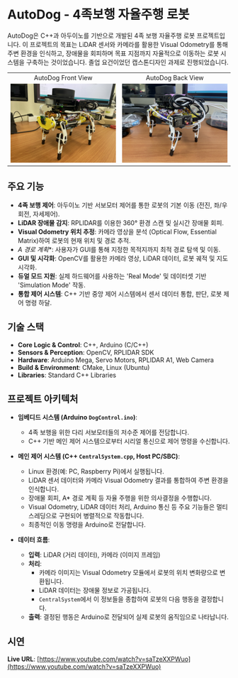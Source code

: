 # AutoDog - 4족보행 자율주행 로봇

AutoDog은 C++과 아두이노를 기반으로 개발된 4족 보행 자율주행 로봇 프로젝트입니다. 이 프로젝트의 목표는 LiDAR 센서와 카메라를 활용한 Visual Odometry를 통해 주변 환경을 인식하고, 장애물을 회피하며 목표 지점까지 자율적으로 이동하는 로봇 시스템을 구축하는 것이었습니다. 졸업 요건이었던 캡스톤디자인 과제로 진행되었습니다.

<table>
  <tr>
    <td style="text-align: center;">AutoDog Front View</td>
    <td style="text-align: center;">AutoDog Back View</td>
  </tr>
  <tr>
    <td><img src="Data/AutoDog_front.jpg" alt="AutoDog Front View" width="350"/></td>
    <td><img src="Data/AutoDog_back.jpg" alt="AutoDog Back View" width="350"/></td>
  </tr>
</table>

## 주요 기능

- **4족 보행 제어**: 아두이노 기반 서보모터 제어를 통한 로봇의 기본 이동 (전진, 좌/우회전, 자세제어).
- **LiDAR 장애물 감지**: RPLIDAR를 이용한 360° 환경 스캔 및 실시간 장애물 회피.
- **Visual Odometry 위치 추정**: 카메라 영상을 분석 (Optical Flow, Essential Matrix)하여 로봇의 현재 위치 및 경로 추적.
- **A* 경로 계획**: 사용자가 GUI를 통해 지정한 목적지까지 최적 경로 탐색 및 이동.
- **GUI 및 시각화**: OpenCV를 활용한 카메라 영상, LiDAR 데이터, 로봇 궤적 및 지도 시각화.
- **듀얼 모드 지원**: 실제 하드웨어를 사용하는 'Real Mode' 및 데이터셋 기반 'Simulation Mode' 작동.
- **통합 제어 시스템**: C++ 기반 중앙 제어 시스템에서 센서 데이터 통합, 판단, 로봇 제어 명령 하달.

## 기술 스택

- **Core Logic & Control**: C++, Arduino (C/C++)
- **Sensors & Perception**: OpenCV, RPLIDAR SDK
- **Hardware**: Arduino Mega, Servo Motors, RPLIDAR A1, Web Camera
- **Build & Environment**: CMake, Linux (Ubuntu)
- **Libraries**: Standard C++ Libraries

## 프로젝트 아키텍처

- **임베디드 시스템 (Arduino `DogControl.ino`)**:
    - 4족 보행을 위한 다리 서보모터들의 저수준 제어를 전담합니다.
    - C++ 기반 메인 제어 시스템으로부터 시리얼 통신으로 제어 명령을 수신합니다.

- **메인 제어 시스템 (C++ `CentralSystem.cpp`, Host PC/SBC)**:
    - Linux 환경(예: PC, Raspberry Pi)에서 실행됩니다.
    - LiDAR 센서 데이터와 카메라 Visual Odometry 결과를 통합하여 주변 환경을 인식합니다.
    - 장애물 회피, A* 경로 계획 등 자율 주행을 위한 의사결정을 수행합니다.
    - Visual Odometry, LiDAR 데이터 처리, Arduino 통신 등 주요 기능들은 멀티스레딩으로 구현되어 병렬적으로 작동합니다.
    - 최종적인 이동 명령을 Arduino로 전달합니다.

- **데이터 흐름**:
    - **입력**: LiDAR (거리 데이터), 카메라 (이미지 프레임)
    - **처리**:
        - 카메라 이미지는 Visual Odometry 모듈에서 로봇의 위치 변화량으로 변환됩니다.
        - LiDAR 데이터는 장애물 정보로 가공됩니다.
        - `CentralSystem`에서 이 정보들을 종합하여 로봇의 다음 행동을 결정합니다.
    - **출력**: 결정된 행동은 Arduino로 전달되어 실제 로봇의 움직임으로 나타납니다.

## 시연

**Live URL**: [https://www.youtube.com/watch?v=saTzeXXPWuo](https://www.youtube.com/watch?v=saTzeXXPWuo)
